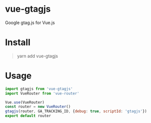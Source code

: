 # vue-gtagjs

Google gtag.js for Vue.js

Install
====
> yarn add vue-gtagjs

Usage
====

```js
import gtagjs from 'vue-gtagjs'
import VueRouter from 'vue-router'

Vue.use(VueRouter)
const router = new VueRouter()
gtagjs(router, GA_TRACKING_ID, {debug: true, scriptId: 'gtagjs'})
export default router
```
